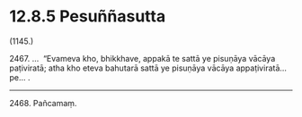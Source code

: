 # 12.8.5 Pesuññasutta

(1145.)

2467\. …  “Evameva kho, bhikkhave, appakā te sattā ye pisuṇāya vācāya paṭiviratā; atha kho eteva bahutarā sattā ye pisuṇāya vācāya appaṭiviratā…pe… .

---

2468\. Pañcamaṃ.
